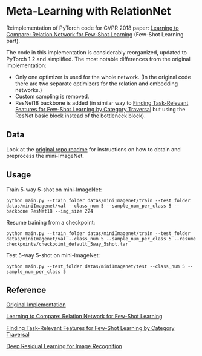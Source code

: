 # Meta-Learning with RelationNet
Reimplementation of PyTorch code for CVPR 2018 paper: [Learning to Compare: Relation Network for Few-Shot Learning](https://arxiv.org/abs/1711.06025) (Few-Shot Learning part).

The code in this implementation is considerably reorganized, updated to PyTorch 1.2 and simplified. The most notable differences from the original implementation:

* Only one optimizer is used for the whole network. (In the original code there are two separate optimizers for the relation and embedding networks.)
* Custom sampling is removed.
* ResNet18 backbone is added (in similar way to [Finding Task-Relevant Features for Few-Shot Learning by Category Traversal](https://arxiv.org/pdf/1905.11116.pdf) but using the ResNet basic block instead of the bottleneck block).

## Data

Look at the [original repo readme](https://github.com/floodsung/LearningToCompare_FSL#data) for instructions on how to obtain and preprocess the mini-ImageNet. 

## Usage

Train 5-way 5-shot on mini-ImageNet:

```
python main.py --train_folder datas/miniImagenet/train --test_folder datas/miniImagenet/val --class_num 5 --sample_num_per_class 5 --backbone ResNet18 --img_size 224
```

Resume training from a checkpoint:

```
python main.py --train_folder datas/miniImagenet/train --test_folder datas/miniImagenet/val --class_num 5 --sample_num_per_class 5 --resume checkpoints/checkpoint_default_5way_5shot.tar
```

Test 5-way 5-shot on mini-ImageNet:

```
python main.py --test_folder datas/miniImagenet/test --class_num 5 --sample_num_per_class 5
```

## Reference

[Original Implementation](https://github.com/floodsung/LearningToCompare_FSL)

[Learning to Compare: Relation Network for Few-Shot Learning](https://arxiv.org/abs/1711.06025)

[Finding Task-Relevant Features for Few-Shot Learning by Category Traversal](https://arxiv.org/pdf/1905.11116.pdf)

[Deep Residual Learning for Image Recognition](https://arxiv.org/pdf/1512.03385.pdf)